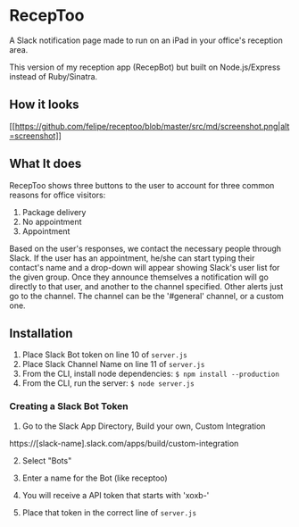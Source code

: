 # RecepToo

A Slack notification page made to run on an iPad in your office's reception area.

This version of my reception app (RecepBot) but built on Node.js/Express instead of Ruby/Sinatra.

## How it looks

[[https://github.com/felipe/receptoo/blob/master/src/md/screenshot.png|alt=screenshot]]

## What It does

RecepToo shows three buttons to the user to account for three common reasons for office visitors:
1. Package delivery
2. No appointment
3. Appointment

Based on the user's responses, we contact the necessary people through Slack. If the user has an appointment, he/she can start typing their contact's name and a drop-down will appear showing Slack's user list for the given group. Once they announce themselves a notification will go directly to that user, and another to the channel specified. Other alerts just go to the channel. The channel can be the '#general' channel, or a custom one.

## Installation

1. Place Slack Bot token on line 10 of `server.js`
2. Place Slack Channel Name on line 11 of `server.js`
3. From the CLI, install node dependencies:
    `$ npm install --production`
4. From the CLI, run the server:
    `$ node server.js`

### Creating a Slack Bot Token

1) Go to the Slack App Directory, Build your own, Custom Integration

https://[slack-name].slack.com/apps/build/custom-integration

2) Select "Bots"

3) Enter a name for the Bot (like receptoo)

4) You will receive a API token that starts with 'xoxb-'

5) Place that token in the correct line of `server.js`
